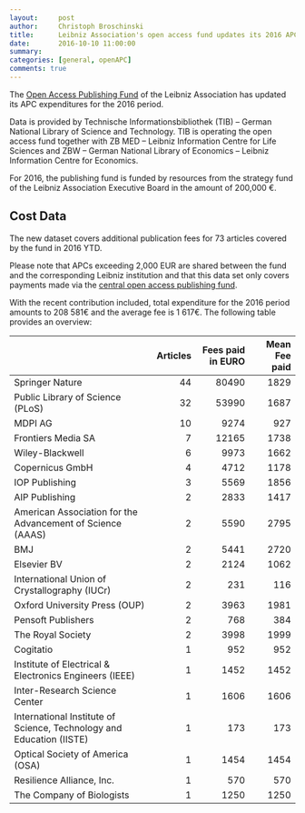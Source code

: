 ```yaml
---
layout:     post
author:     Christoph Broschinski
title:      Leibniz Association's open access fund updates its 2016 APC data
date:       2016-10-10 11:00:00
summary:    
categories: [general, openAPC]
comments: true
---
```





The [Open Access Publishing Fund](http://www.leibniz-gemeinschaft.de/en/infrastructures/open-access/open-access-publishing-fund/) of the Leibniz Association has updated its APC expenditures for the 2016 period.

Data is provided by Technische Informationsbibliothek (TIB) – German National Library of Science and Technology. TIB is operating the open access fund together with ZB MED – Leibniz Information Centre for Life Sciences and ZBW – German National Library of Economics – Leibniz Information Centre for Economics.

For 2016, the publishing fund is funded by resources from the strategy fund of the Leibniz Association Executive Board in the amount of  200,000 €. 

## Cost Data



The new dataset covers additional publication fees for 73 articles covered by the fund in 2016 YTD.

Please note that APCs exceeding 2,000 EUR are shared between the fund and the corresponding Leibniz institution and that this data set only covers payments made via the [central open access publishing fund](http://www.leibniz-gemeinschaft.de/en/infrastructures/open-access/open-access-publishing-fund/).

With the recent contribution included, total expenditure for the 2016 period amounts to 208 581€ and the average fee is 1 617€. The following table provides an overview:


|                                                                     | Articles| Fees paid in EURO| Mean Fee paid|
|:--------------------------------------------------------------------|--------:|-----------------:|-------------:|
|Springer Nature                                                      |       44|             80490|          1829|
|Public Library of Science (PLoS)                                     |       32|             53990|          1687|
|MDPI AG                                                              |       10|              9274|           927|
|Frontiers Media SA                                                   |        7|             12165|          1738|
|Wiley-Blackwell                                                      |        6|              9973|          1662|
|Copernicus GmbH                                                      |        4|              4712|          1178|
|IOP Publishing                                                       |        3|              5569|          1856|
|AIP Publishing                                                       |        2|              2833|          1417|
|American Association for the Advancement of Science (AAAS)           |        2|              5590|          2795|
|BMJ                                                                  |        2|              5441|          2720|
|Elsevier BV                                                          |        2|              2124|          1062|
|International Union of Crystallography (IUCr)                        |        2|               231|           116|
|Oxford University Press (OUP)                                        |        2|              3963|          1981|
|Pensoft Publishers                                                   |        2|               768|           384|
|The Royal Society                                                    |        2|              3998|          1999|
|Cogitatio                                                            |        1|               952|           952|
|Institute of Electrical & Electronics Engineers (IEEE)               |        1|              1452|          1452|
|Inter-Research Science Center                                        |        1|              1606|          1606|
|International Institute of Science, Technology and Education (IISTE) |        1|               173|           173|
|Optical Society of America (OSA)                                     |        1|              1454|          1454|
|Resilience Alliance, Inc.                                            |        1|               570|           570|
|The Company of Biologists                                            |        1|              1250|          1250|
